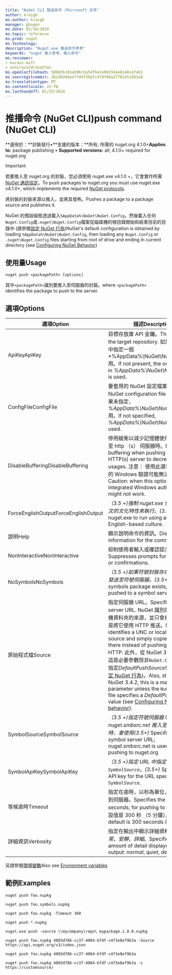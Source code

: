```yaml
---
title: "NuGet CLI 發送命令 |Microsoft 文件"
author: kraigb
ms.author: kraigb
manager: ghogen
ms.date: 01/18/2018
ms.topic: reference
ms.prod: nuget
ms.technology: 
description: "Nuget.exe 推送命令參考"
keywords: "nuget 推入參考，推入命令"
ms.reviewer:
- karann-msft
- unniravindranathan
ms.openlocfilehash: 50883bc85ab96cba54fb4ce0bd344e8148c4fab1
ms.sourcegitcommit: 262d026beeffd4f3b6fc47d780a2f701451663a8
ms.translationtype: MT
ms.contentlocale: zh-TW
ms.lasthandoff: 01/25/2018
---
```

# <a name="push-command-nuget-cli"></a><span data-ttu-id="9231f-104">推播命令 (NuGet CLI)</span><span class="sxs-lookup"><span data-stu-id="9231f-104">push command (NuGet CLI)</span></span>

<span data-ttu-id="9231f-105">**適用於：**封裝發行&bullet;**支援的版本：**所有; 所需的 nuget.org 4.1.0+</span><span class="sxs-lookup"><span data-stu-id="9231f-105">**Applies to:** package publishing &bullet; **Supported versions:** all; 4.1.0+ required for nuget.org</span></span>

> [!Important]
> <span data-ttu-id="9231f-106">若要推入至 nuget.org 的封裝，您必須使用 nuget.exe v4.1.0 +，它會實作所需[NuGet 通訊協定](../api/nuget-protocols.md)。</span><span class="sxs-lookup"><span data-stu-id="9231f-106">To push packages to nuget.org you must use nuget.exe v4.1.0+, which implements the required [NuGet protocols](../api/nuget-protocols.md).</span></span>

<span data-ttu-id="9231f-107">將封裝的封裝來源以推入，並將其發佈。</span><span class="sxs-lookup"><span data-stu-id="9231f-107">Pushes a package to a package source and publishes it.</span></span>

<span data-ttu-id="9231f-108">NuGet 的預設組態透過載入`%AppData%\NuGet\NuGet.Config`，然後載入任何`Nuget.Config`或`.nuget\Nuget.Config`檔案從磁碟機的根目錄開始和結束目前的目錄中 (請參閱[設定 NuGet 行為](../consume-packages/configuring-nuget-behavior.md))</span><span class="sxs-lookup"><span data-stu-id="9231f-108">NuGet's default configuration is obtained by loading `%AppData%\NuGet\NuGet.Config`, then loading any `Nuget.Config` or `.nuget\Nuget.Config` files starting from root of drive and ending in current directory (see [Configuring NuGet Behavior](../consume-packages/configuring-nuget-behavior.md))</span></span>

## <a name="usage"></a><span data-ttu-id="9231f-109">使用量</span><span class="sxs-lookup"><span data-stu-id="9231f-109">Usage</span></span>

```cli
nuget push <packagePath> [options]
```

<span data-ttu-id="9231f-110">其中`<packagePath>`識別要推入至伺服器的封裝。</span><span class="sxs-lookup"><span data-stu-id="9231f-110">where `<packagePath>` identifies the package to push to the server.</span></span>

## <a name="options"></a><span data-ttu-id="9231f-111">選項</span><span class="sxs-lookup"><span data-stu-id="9231f-111">Options</span></span>

| <span data-ttu-id="9231f-112">選項</span><span class="sxs-lookup"><span data-stu-id="9231f-112">Option</span></span> | <span data-ttu-id="9231f-113">描述</span><span class="sxs-lookup"><span data-stu-id="9231f-113">Description</span></span> |
| --- | --- |
| <span data-ttu-id="9231f-114">ApiKey</span><span class="sxs-lookup"><span data-stu-id="9231f-114">ApiKey</span></span> | <span data-ttu-id="9231f-115">目標存放庫 API 金鑰。</span><span class="sxs-lookup"><span data-stu-id="9231f-115">The API key for the target repository.</span></span> <span data-ttu-id="9231f-116">如果不存在，在中指定一個*%AppData%\NuGet\NuGet.Config*用。</span><span class="sxs-lookup"><span data-stu-id="9231f-116">If not present,  the one specified in *%AppData%\NuGet\NuGet.Config* is used.</span></span> |
| <span data-ttu-id="9231f-117">ConfigFile</span><span class="sxs-lookup"><span data-stu-id="9231f-117">ConfigFile</span></span> | <span data-ttu-id="9231f-118">要套用的 NuGet 設定檔案。</span><span class="sxs-lookup"><span data-stu-id="9231f-118">The NuGet configuration file to apply.</span></span> <span data-ttu-id="9231f-119">如果未指定， *%AppData%\NuGet\NuGet.Config*用。</span><span class="sxs-lookup"><span data-stu-id="9231f-119">If not specified, *%AppData%\NuGet\NuGet.Config* is used.</span></span> |
| <span data-ttu-id="9231f-120">DisableBuffering</span><span class="sxs-lookup"><span data-stu-id="9231f-120">DisableBuffering</span></span> | <span data-ttu-id="9231f-121">停用緩衝以減少記憶體使用方式的推入至 http （s） 伺服器時。</span><span class="sxs-lookup"><span data-stu-id="9231f-121">Disables buffering when pushing to an HTTP(s) server to decrease memory usages.</span></span> <span data-ttu-id="9231f-122">注意： 使用此選項時，整合式的 Windows 驗證可能無法運作。</span><span class="sxs-lookup"><span data-stu-id="9231f-122">Caution: when this option is used, integrated Windows authentication might not work.</span></span> |
| <span data-ttu-id="9231f-123">ForceEnglishOutput</span><span class="sxs-lookup"><span data-stu-id="9231f-123">ForceEnglishOutput</span></span> | <span data-ttu-id="9231f-124">*（3.5 +)*強制 nuget.exe 使用不變，英文的文化特性來執行。</span><span class="sxs-lookup"><span data-stu-id="9231f-124">*(3.5+)* Forces nuget.exe to run using an invariant, English-based culture.</span></span> |
| <span data-ttu-id="9231f-125">說明</span><span class="sxs-lookup"><span data-stu-id="9231f-125">Help</span></span> | <span data-ttu-id="9231f-126">顯示說明命令的資訊。</span><span class="sxs-lookup"><span data-stu-id="9231f-126">Displays help information for the command.</span></span> |
| <span data-ttu-id="9231f-127">NonInteractive</span><span class="sxs-lookup"><span data-stu-id="9231f-127">NonInteractive</span></span> | <span data-ttu-id="9231f-128">抑制使用者輸入或確認提示。</span><span class="sxs-lookup"><span data-stu-id="9231f-128">Suppresses prompts for user input or confirmations.</span></span> |
| <span data-ttu-id="9231f-129">NoSymbols</span><span class="sxs-lookup"><span data-stu-id="9231f-129">NoSymbols</span></span> | <span data-ttu-id="9231f-130">*（3.5 +)*如果符號封裝存在，它將不會發送至符號伺服器。</span><span class="sxs-lookup"><span data-stu-id="9231f-130">*(3.5+)* If a symbols package exists, it will not be pushed to a symbol server.</span></span> |
| <span data-ttu-id="9231f-131">原始程式檔</span><span class="sxs-lookup"><span data-stu-id="9231f-131">Source</span></span> | <span data-ttu-id="9231f-132">指定伺服器 URL。</span><span class="sxs-lookup"><span data-stu-id="9231f-132">Specifies the server URL.</span></span> <span data-ttu-id="9231f-133">NuGet 識別的 UNC 或本機資料夾的來源，並只會複製檔案而不是將它使用 HTTP 推送。</span><span class="sxs-lookup"><span data-stu-id="9231f-133">NuGet identifies a UNC or local folder source and simply copies the file there instead of pushing it using HTTP.</span></span>  <span data-ttu-id="9231f-134">此外，從 NuGet 3.4.2 開始，這是必要參數除非`NuGet.Config`檔案會指定*DefaultPushSource*值 (請參閱[設定 NuGet 行為](../Consume-Packages/Configuring-NuGet-Behavior.md))。</span><span class="sxs-lookup"><span data-stu-id="9231f-134">Also, starting with NuGet 3.4.2, this is a mandatory parameter unless the `NuGet.Config` file specifies a *DefaultPushSource* value (see [Configuring NuGet behavior](../Consume-Packages/Configuring-NuGet-Behavior.md)).</span></span> |
| <span data-ttu-id="9231f-135">SymbolSource</span><span class="sxs-lookup"><span data-stu-id="9231f-135">SymbolSource</span></span> | <span data-ttu-id="9231f-136">*（3.5 +)*指定符號伺服器 URL，當 nuget.smbsrc.net 推入至 nuget.org 時，會使用</span><span class="sxs-lookup"><span data-stu-id="9231f-136">*(3.5+)* Specifies the symbol server URL; nuget.smbsrc.net is used when pushing to nuget.org</span></span> |
| <span data-ttu-id="9231f-137">SymbolApiKey</span><span class="sxs-lookup"><span data-stu-id="9231f-137">SymbolApiKey</span></span> | <span data-ttu-id="9231f-138">*（3.5 +)*指定 URL 中指定的 API 金鑰`-SymbolSource`。</span><span class="sxs-lookup"><span data-stu-id="9231f-138">*(3.5+)* Specifies the API key for the URL specified in `-SymbolSource`.</span></span> |
| <span data-ttu-id="9231f-139">等候逾時</span><span class="sxs-lookup"><span data-stu-id="9231f-139">Timeout</span></span> | <span data-ttu-id="9231f-140">指定在逾時，以秒為單位，可用於推入到伺服器。</span><span class="sxs-lookup"><span data-stu-id="9231f-140">Specifies the timeout, in seconds, for pushing to a server.</span></span> <span data-ttu-id="9231f-141">預設值是 300 秒 （5 分鐘）。</span><span class="sxs-lookup"><span data-stu-id="9231f-141">The default is 300 seconds (5 minutes).</span></span> |
| <span data-ttu-id="9231f-142">詳細資訊</span><span class="sxs-lookup"><span data-stu-id="9231f-142">Verbosity</span></span> | <span data-ttu-id="9231f-143">指定在輸出中顯示詳細資料的數量：*正常*，*安靜*，*詳細*。</span><span class="sxs-lookup"><span data-stu-id="9231f-143">Specifies the amount of detail displayed in the output: *normal*, *quiet*, *detailed*.</span></span> |

<span data-ttu-id="9231f-144">另請參閱[環境變數](cli-ref-environment-variables.md)</span><span class="sxs-lookup"><span data-stu-id="9231f-144">Also see [Environment variables](cli-ref-environment-variables.md)</span></span>

## <a name="examples"></a><span data-ttu-id="9231f-145">範例</span><span class="sxs-lookup"><span data-stu-id="9231f-145">Examples</span></span>

```cli
nuget push foo.nupkg

nuget push foo.symbols.nupkg

nuget push foo.nupkg -Timeout 360

nuget push *.nupkg

nuget.exe push -source \\mycompany\repo\ mypackage.1.0.0.nupkg

nuget push foo.nupkg 4003d786-cc37-4004-bfdf-c4f3e8ef9b3a -Source https://api.nuget.org/v3/index.json

nuget push foo.nupkg 4003d786-cc37-4004-bfdf-c4f3e8ef9b3a

nuget push foo.nupkg 4003d786-cc37-4004-bfdf-c4f3e8ef9b3a -s https://customsource/
```
